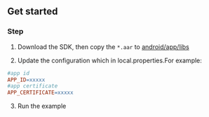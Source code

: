 ## Get started

### Step

1. Download the SDK, then copy the  `*.aar` to [android/app/libs](app/libs)

2. Update the configuration which in local.properties.For example:
```mk
#app id
APP_ID=xxxxx
#app certificate
APP_CERTIFICATE=xxxxx
```

3. Run the example
